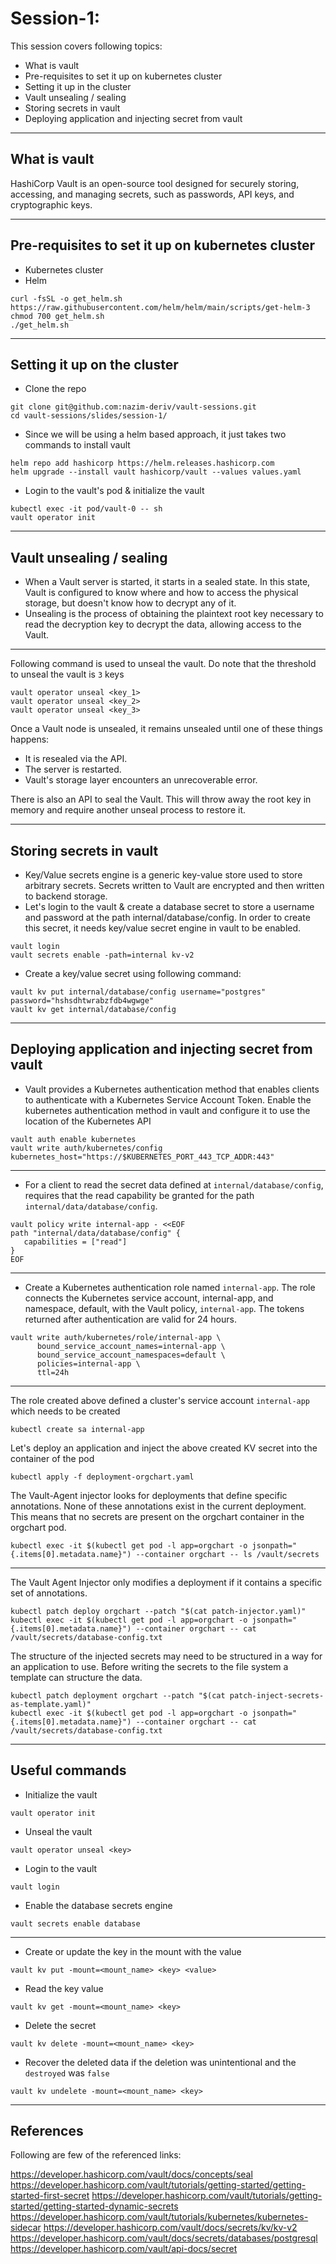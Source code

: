 # Session-1:

This session covers following topics:
- What is vault
- Pre-requisites to set it up on kubernetes cluster
- Setting it up in the cluster
- Vault unsealing / sealing
- Storing secrets in vault
- Deploying application and injecting secret from vault

---
## What is vault
HashiCorp Vault is an open-source tool designed for securely storing, accessing, and managing secrets, such as passwords, API keys, and cryptographic keys.

---
## Pre-requisites to set it up on kubernetes cluster
- Kubernetes cluster
- Helm
```
curl -fsSL -o get_helm.sh https://raw.githubusercontent.com/helm/helm/main/scripts/get-helm-3
chmod 700 get_helm.sh
./get_helm.sh
```

---
## Setting it up on the cluster
- Clone the repo
```
git clone git@github.com:nazim-deriv/vault-sessions.git
cd vault-sessions/slides/session-1/
```
- Since we will be using a helm based approach, it just takes two commands to install vault
```
helm repo add hashicorp https://helm.releases.hashicorp.com
helm upgrade --install vault hashicorp/vault --values values.yaml
```
- Login to the vault's pod & initialize the vault
```
kubectl exec -it pod/vault-0 -- sh
vault operator init
```

---
## Vault unsealing / sealing
- When a Vault server is started, it starts in a sealed state. In this state, Vault is configured to know where and how to access the physical storage, but doesn't know how to decrypt any of it.
- Unsealing is the process of obtaining the plaintext root key necessary to read the decryption key to decrypt the data, allowing access to the Vault.

---
Following command is used to unseal the vault. Do note that the threshold to unseal the vault is `3` keys
```
vault operator unseal <key_1>
vault operator unseal <key_2>
vault operator unseal <key_3>
```

Once a Vault node is unsealed, it remains unsealed until one of these things happens:
- It is resealed via the API.
- The server is restarted.
- Vault's storage layer encounters an unrecoverable error.

There is also an API to seal the Vault. This will throw away the root key in memory and require another unseal process to restore it.

---
## Storing secrets in vault
- Key/Value secrets engine is a generic key-value store used to store arbitrary secrets. Secrets written to Vault are encrypted and then written to backend storage.
- Let's login to the vault & create a database secret to store a username and password at the path internal/database/config. In order to create this secret, it needs key/value secret engine in vault to be enabled.
```
vault login
vault secrets enable -path=internal kv-v2
```
- Create a key/value secret using following command:
```
vault kv put internal/database/config username="postgres" password="hshsdhtwrabzfdb4wgwge"
vault kv get internal/database/config
```

---
## Deploying application and injecting secret from vault
- Vault provides a Kubernetes authentication method that enables clients to authenticate with a Kubernetes Service Account Token. Enable the kubernetes authentication method in vault and configure it to use the location of the Kubernetes API
```
vault auth enable kubernetes
vault write auth/kubernetes/config kubernetes_host="https://$KUBERNETES_PORT_443_TCP_ADDR:443"
```

---
- For a client to read the secret data defined at `internal/database/config`, requires that the read capability be granted for the path `internal/data/database/config`.
```
vault policy write internal-app - <<EOF
path "internal/data/database/config" {
   capabilities = ["read"]
}
EOF
```

---
- Create a Kubernetes authentication role named `internal-app`. The role connects the Kubernetes service account, internal-app, and namespace, default, with the Vault policy, `internal-app`. The tokens returned after authentication are valid for 24 hours.
```
vault write auth/kubernetes/role/internal-app \
      bound_service_account_names=internal-app \
      bound_service_account_namespaces=default \
      policies=internal-app \
      ttl=24h
```

---
The role created above defined a cluster's service account `internal-app` which needs to be created
```
kubectl create sa internal-app
```
Let's deploy an application and inject the above created KV secret into the container of the pod
```
kubectl apply -f deployment-orgchart.yaml
```
The Vault-Agent injector looks for deployments that define specific annotations. None of these annotations exist in the current deployment. This means that no secrets are present on the orgchart container in the orgchart pod.
```
kubectl exec -it $(kubectl get pod -l app=orgchart -o jsonpath="{.items[0].metadata.name}") --container orgchart -- ls /vault/secrets
```

---
The Vault Agent Injector only modifies a deployment if it contains a specific set of annotations.
```
kubectl patch deploy orgchart --patch "$(cat patch-injector.yaml)"
kubectl exec -it $(kubectl get pod -l app=orgchart -o jsonpath="{.items[0].metadata.name}") --container orgchart -- cat /vault/secrets/database-config.txt
```
The structure of the injected secrets may need to be structured in a way for an application to use. Before writing the secrets to the file system a template can structure the data.
```
kubectl patch deployment orgchart --patch "$(cat patch-inject-secrets-as-template.yaml)"
kubectl exec -it $(kubectl get pod -l app=orgchart -o jsonpath="{.items[0].metadata.name}") --container orgchart -- cat /vault/secrets/database-config.txt
```

---
## Useful commands
- Initialize the vault
```
vault operator init
```
- Unseal the vault
```
vault operator unseal <key>
```
- Login to the vault
```
vault login
```
- Enable the database secrets engine
```
vault secrets enable database
```

---
- Create or update the key in the mount with the value
```
vault kv put -mount=<mount_name> <key> <value>
```
- Read the key value
```
vault kv get -mount=<mount_name> <key>
```
- Delete the secret
```
vault kv delete -mount=<mount_name> <key>
```
- Recover the deleted data if the deletion was unintentional and the `destroyed` was `false`
```
vault kv undelete -mount=<mount_name> <key>
```

---
## References
Following are few of the referenced links:

https://developer.hashicorp.com/vault/docs/concepts/seal
https://developer.hashicorp.com/vault/tutorials/getting-started/getting-started-first-secret
https://developer.hashicorp.com/vault/tutorials/getting-started/getting-started-dynamic-secrets
https://developer.hashicorp.com/vault/tutorials/kubernetes/kubernetes-sidecar
https://developer.hashicorp.com/vault/docs/secrets/kv/kv-v2
https://developer.hashicorp.com/vault/docs/secrets/databases/postgresql
https://developer.hashicorp.com/vault/api-docs/secret

